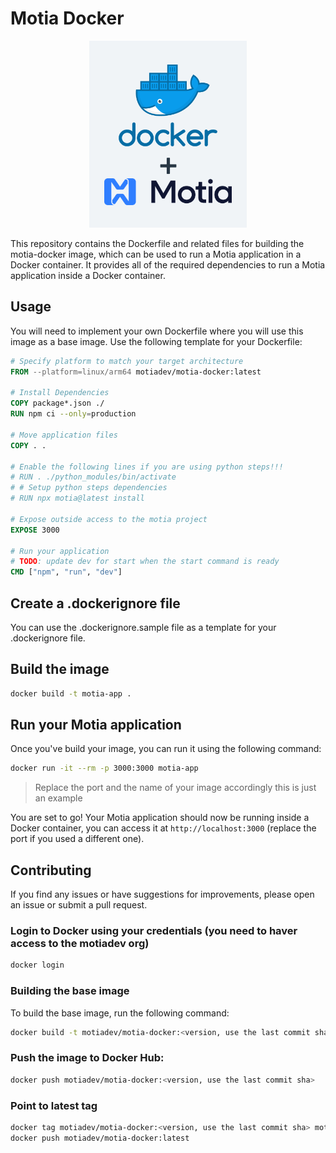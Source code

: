 # Motia Docker

<p align="center">
<img src="./docs/assets/motia-docker.png" alt="motia docker">
</p>

This repository contains the Dockerfile and related files for building the motia-docker image, which can be used to run a Motia application in a Docker container. It provides all of the required dependencies to run a Motia application inside a Docker container.

## Usage

You will need to implement your own Dockerfile where you will use this image as a base image. Use the following template for your Dockerfile:

```dockerfile
# Specify platform to match your target architecture
FROM --platform=linux/arm64 motiadev/motia-docker:latest

# Install Dependencies
COPY package*.json ./
RUN npm ci --only=production

# Move application files
COPY . .

# Enable the following lines if you are using python steps!!!
# RUN . ./python_modules/bin/activate
# # Setup python steps dependencies
# RUN npx motia@latest install

# Expose outside access to the motia project
EXPOSE 3000

# Run your application
# TODO: update dev for start when the start command is ready
CMD ["npm", "run", "dev"]
```

## Create a .dockerignore file

You can use the .dockerignore.sample file as a template for your .dockerignore file.

## Build the image

```bash
docker build -t motia-app .
```

## Run your Motia application

Once you've build your image, you can run it using the following command:

```bash
docker run -it --rm -p 3000:3000 motia-app
```

> Replace the port and the name of your image accordingly this is just an example

You are set to go! Your Motia application should now be running inside a Docker container, you can access it at `http://localhost:3000` (replace the port if you used a different one).


## Contributing

If you find any issues or have suggestions for improvements, please open an issue or submit a pull request. 

### Login to Docker using your credentials (you need to haver access to the motiadev org)

```bash
docker login
```

### Building the base image

To build the base image, run the following command:

```bash
docker build -t motiadev/motia-docker:<version, use the last commit sha> .
```

### Push the image to Docker Hub:

```bash
docker push motiadev/motia-docker:<version, use the last commit sha>
```

### Point to latest tag

```bash
docker tag motiadev/motia-docker:<version, use the last commit sha> motiadev/motia-docker:latest
docker push motiadev/motia-docker:latest
```
